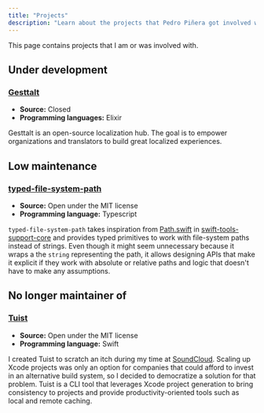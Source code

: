 ```yaml
---
title: "Projects"
description: "Learn about the projects that Pedro Piñera got involved with."
---
```


This page contains projects that I am or was involved with.

## Under development

### [Gesttalt](https://github.com/gesttalt)

- **Source:** Closed
- **Programming languages:** Elixir

Gesttalt is an open-source localization hub. The goal is to empower organizations and translators to build great localized experiences.

## Low maintenance

### [typed-file-system-path](https://github.com/pepicrft/typed-file-system-path)

- **Source:** Open under the MIT license
- **Programming language:** Typescript

`typed-file-system-path` takes inspiration from [Path.swift](https://github.com/apple/swift-tools-support-core/blob/main/Sources/TSCBasic/Path.swift) in [swift-tools-support-core](https://github.com/apple/swift-tools-support-core/blob/main/Sources/TSCBasic/Path.swift) and provides typed primitives to work with file-system paths instead of strings. Even though it might seem unnecessary because it wraps a the `string` representing the path, it allows designing APIs that make it explicit if they work with absolute or relative paths and logic that doesn't have to make any assumptions.

## No longer maintainer of

### [Tuist](https://github.com/tuist/tuist)

- **Source:** Open under the MIT license
- **Programming language:** Swift

I created Tuist to scratch an itch during my time at [SoundCloud](https://soundcloud.com).
Scaling up Xcode projects was only an option for companies that could afford to invest in an alternative build system,
so I decided to democratize a solution for that problem.
Tuist is a CLI tool that leverages Xcode project generation to bring consistency to projects and provide productivity-oriented tools such as local and remote caching.
